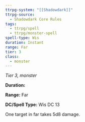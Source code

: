 ```yaml
---
ttrpg-system: "[[Shadowdark]]"
ttrpg-source:
  - Shadowdark Core Rules
tags:
  - ttrpg/spell
  - ttrpg/monster-spell
spell-type: Wis
duration: Instant
range: Far
tier: 3
class:
  - monster
---
```

*Tier 3, monster*

**Duration:** 

**Range:** Far

**DC/Spell Type:** Wis DC 13

One target in far takes 5d8 damage.
